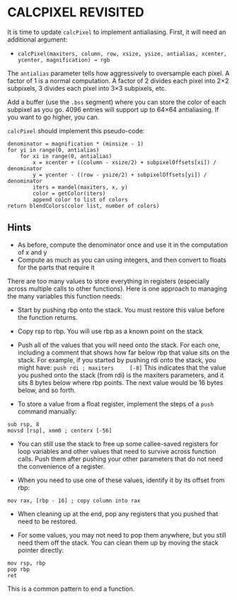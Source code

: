 # CALCPIXEL REVISITED
It is time to update `calcPixel` to implement antialiasing. First, it will need an additional argument:

 * `calcPixel(maxiters, column, row, xsize, ysize, antialias, xcenter, ycenter, magnification) → rgb`

The `antialias` parameter tells how aggressively to oversample each pixel. A factor of 1 is a normal computation. A factor of 2 divides each pixel into 2×2 subpixels, 3 divides each pixel into 3×3 subpixels, etc.

Add a buffer (use the `.bss` segment) where you can store the color of each subpixel as you go. 4096 entries will support up to 64×64 antialiasing. If you want to go higher, you can.

`calcPixel` should implement this pseudo-code:
```
denominator = magnification * (minsize - 1)
for yi in range(0, antialias)
    for xi in range(0, antialias)
        x = xcenter + ((column - xsize/2) + subpixelOffsets[xi]) / denominator
        y = ycenter - ((row - ysize/2) + subpixelOffsets[yi]) / denominator
        iters = mandel(maxiters, x, y)
        color = getColor(iters)
        append color to list of colors
return blendColors(color list, number of colors)
```
## Hints

 * As before, compute the denominator once and use it in the computation of x and y
 * Compute as much as you can using integers, and then convert to floats for the parts that require it

There are too many values to store everything in registers (especially across multiple calls to other functions). Here is one approach to managing the many variables this function needs:

 * Start by pushing rbp onto the stack. You must restore this value before the function returns.

 * Copy rsp to rbp. You will use rbp as a known point on the stack

 * Push all of the values that you will need onto the stack. For each one, including a comment that shows how far below rbp that value sits on the stack. For example, if you started by pushing rdi onto the stack, you might have:
```push rdi ; maxiters     [-8]```
This indicates that the value you pushed onto the stack (from rdi) is the maxiters parameters, and it sits 8 bytes below where rbp points. The next value would be 16 bytes below, and so forth.

 * To store a value from a float register, implement the steps of a `push` command manually:
```
sub rsp, 8
movsd [rsp], xmm0 ; centerx [-56]
```

 * You can still use the stack to free up some callee-saved registers for loop variables and other values that need to survive across function calls. Push them after pushing your other parameters that do not need the convenience of a register.

 * When you need to use one of these values, identify it by its offset from rbp:
```
mov rax, [rbp - 16] ; copy column into rax
```

 * When cleaning up at the end, pop any registers that you pushed that need to be restored.

 * For some values, you may not need to pop them anywhere, but you still need them off the stack. You can clean them up by moving the stack pointer directly:
```
mov rsp, rbp
pop rbp
ret
```

This is a common pattern to end a function.